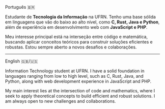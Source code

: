 Português 🇧🇷

Estudante de **Tecnologia da Informação** na UFRN. Tenho uma base sólida em linguagens que vão do baixo ao alto nível, como **C, Rust, Java e Python**, além de experiência em desenvolvimento web com **JavaScript e PHP**.

Meu interesse principal está na interseção entre código e matemática, buscando aplicar conceitos teóricos para construir soluções eficientes e robustas. Estou sempre aberto a novos desafios e colaborações.

---

English 🇬🇧/🇺🇸

Information Technology student at UFRN. I have a solid foundation in languages ranging from low to high level, such as C, Rust, Java, and Python, along with web development experience in JavaScript and PHP.

My main interest lies at the intersection of code and mathematics, where I seek to apply theoretical concepts to build efficient and robust solutions. I am always open to new challenges and collaborations.
